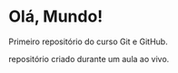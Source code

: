# Olá, Mundo!
 Primeiro repositório do curso Git e GitHub.<p>
repositório criado durante um aula ao vivo.
